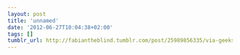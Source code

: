 ```yaml
---
layout: post
title: 'unnamed'
date: '2012-06-27T10:04:38+02:00'
tags: []
tumblr_url: http://fabiantheblind.tumblr.com/post/25989856335/via-geeksaresexy-simple-robotic-hand-can-pick
---
```

